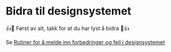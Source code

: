 # Bidra til designsystemet

👍🎉 Først av alt, takk for at du har lyst å bidra 🎉👍

Se [Rutiner for å melde inn forbedringer og feil i designsystemet](https://wiki.sits.no/pages/viewpage.action?pageId=971901007)
